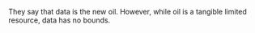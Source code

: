 They say that data is the new oil. However, while oil is a tangible limited resource, data has no bounds.
